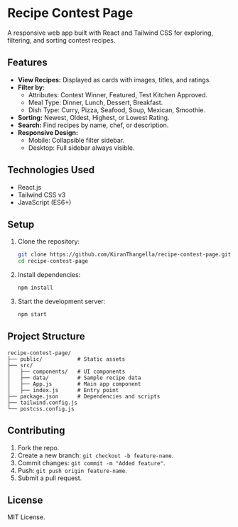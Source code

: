 # Recipe Contest Page

A responsive web app built with React and Tailwind CSS for exploring, filtering, and sorting contest recipes.

## Features
- **View Recipes:** Displayed as cards with images, titles, and ratings.
- **Filter by:**
  - Attributes: Contest Winner, Featured, Test Kitchen Approved.
  - Meal Type: Dinner, Lunch, Dessert, Breakfast.
  - Dish Type: Curry, Pizza, Seafood, Soup, Mexican, Smoothie.
- **Sorting:** Newest, Oldest, Highest, or Lowest Rating.
- **Search:** Find recipes by name, chef, or description.
- **Responsive Design:**
  - Mobile: Collapsible filter sidebar.
  - Desktop: Full sidebar always visible.

## Technologies Used
- React.js
- Tailwind CSS v3
- JavaScript (ES6+)

## Setup
1. Clone the repository:
   ```sh
   git clone https://github.com/KiranThangella/recipe-contest-page.git
   cd recipe-contest-page
   ```
2. Install dependencies:
   ```sh
   npm install
   ```
3. Start the development server:
   ```sh
   npm start
   ```

## Project Structure
```
recipe-contest-page/
├── public/           # Static assets
├── src/
│   ├── components/   # UI components
│   ├── data/         # Sample recipe data
│   ├── App.js        # Main app component
│   ├── index.js      # Entry point
├── package.json      # Dependencies and scripts
├── tailwind.config.js
└── postcss.config.js
```

## Contributing
1. Fork the repo.
2. Create a new branch: `git checkout -b feature-name`.
3. Commit changes: `git commit -m "Added feature"`.
4. Push: `git push origin feature-name`.
5. Submit a pull request.

## License
MIT License.

